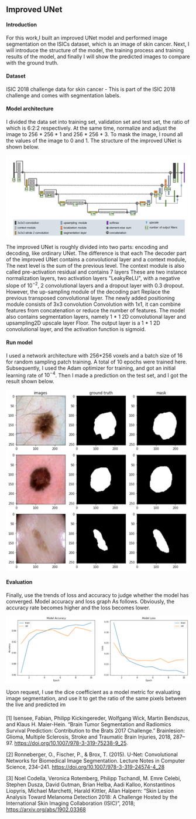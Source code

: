 ## Improved UNet 

#### Introduction

For this work,I built an improved UNet model and performed image segmentation on the ISICs dataset, which is an image 
of skin cancer. Next, I will introduce the structure of the model, the training process and training results of the model,
and finally I will show the predicted images to compare with the ground truth.

#### Dataset

ISIC 2018 challenge data for skin cancer - This is part of the ISIC 2018 challenge and comes with segmentation labels. 

#### Model architecture

I divided the data set into training set, validation set and test set, the ratio of which is 6:2:2 respectively.
   At the same time, normalize and adjust the image to 256 * 256 * 1 and 256 * 256 * 3.
   To mask the image, I round all the values of the image to 0 and 1. The structure of the improved UNet is shown below.

![image](improved_unet.png)

The improved UNet is roughly divided into two parts: encoding and decoding, like ordinary UNet. The difference is that each
The decoder part of the improved UNet contains a convolutional layer and a context module,
The next level is the sum of the previous level. The context module is also called pre-activation residual and contains 7 layers
These are two instance normalization layers, two activation layers "LeakyReLU", with a negative slope of $10^{-2}$,
2 convolutional layers and a dropout layer with 0.3 dropout. However, the up-sampling module of the decoding part
Replace the previous transposed convolutional layer. The newly added positioning module consists of 3x3 convolution
Convolution with 1x1, it can combine features from concatenation or reduce the number of features.
The model also contains segmentation layers, namely 1 * 1 2D convolutional layer and upsampling2D upscale layer
Floor. The output layer is a 1 * 1 2D convolutional layer, and the activation function is sigmoid.

#### Run model

I used a network architecture with 256*256 voxels and a batch size of 16 for random sampling patch training. A total of 
10 epochs were trained here. Subsequently, I used the Adam optimizer for training, and got an initial learning rate of 
$10^{-4}$. Then I made a prediction on the test set, and I got the result shown below.

![image](pred.png)

#### Evaluation 

Finally, use the trends of loss and accuracy to judge whether the model has converged. Model accuracy and loss graph
As follows. Obviously, the accuracy rate becomes higher and the loss becomes lower.

<img src="accuracy_loss.png">

Upon request, I use the dice coefficient as a model metric for evaluating image segmentation, and use it to get the 
ratio of the same pixels between the live and predicted im

####
[1] Isensee, Fabian, Philipp Kickingereder, Wolfgang Wick, Martin Bendszus, and Klaus H. Maier-Hein. “Brain Tumor Segmentation and Radiomics Survival Prediction: Contribution to the Brats 2017 Challenge.” Brainlesion: Glioma, Multiple Sclerosis, Stroke and Traumatic Brain Injuries, 2018, 287–97. https://doi.org/10.1007/978-3-319-75238-9_25. 

[2] Ronneberger, O., Fischer, P., &amp; Brox, T. (2015). U-Net: Convolutional Networks for Biomedical Image Segmentation. Lecture Notes in Computer Science, 234–241. https://doi.org/10.1007/978-3-319-24574-4_28

[3] Noel Codella, Veronica Rotemberg, Philipp Tschandl, M. Emre Celebi, Stephen Dusza, David Gutman, Brian Helba, Aadi Kalloo, Konstantinos Liopyris, Michael Marchetti, Harald Kittler, Allan Halpern: “Skin Lesion Analysis Toward Melanoma Detection 2018: A Challenge Hosted by the International Skin Imaging Collaboration (ISIC)”, 2018; https://arxiv.org/abs/1902.03368
